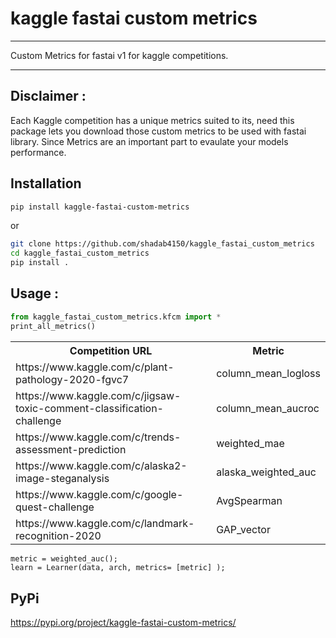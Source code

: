 # kaggle fastai custom metrics
***

Custom Metrics for fastai v1 for kaggle competitions.

***
## Disclaimer :

Each Kaggle competition has a unique metrics suited to its, need this package lets you download those custom metrics to be used with fastai library.
Since Metrics are an important part to evaulate your models performance.

## Installation 

```sh
pip install kaggle-fastai-custom-metrics
```

or

```bash
git clone https://github.com/shadab4150/kaggle_fastai_custom_metrics
cd kaggle_fastai_custom_metrics
pip install .
```
## Usage :

```python
from kaggle_fastai_custom_metrics.kfcm import *
print_all_metrics()
```
<table style="width:100%">
  <tr>
    <th>Competition URL</th>
    <th>Metric</th> 
  </tr>
  <tr>
    <td>https://www.kaggle.com/c/plant-pathology-2020-fgvc7</td>
    <td>column_mean_logloss</td>
  </tr>
  <tr>
    <td>https://www.kaggle.com/c/jigsaw-toxic-comment-classification-challenge</td>
    <td>column_mean_aucroc</td>
  </tr>
  <tr>
    <td>https://www.kaggle.com/c/trends-assessment-prediction</td>
    <td>weighted_mae</td>
  </tr>
   <tr>
    <td> https://www.kaggle.com/c/alaska2-image-steganalysis</td>
    <td>alaska_weighted_auc</td>
  </tr>
   <tr>
    <td>https://www.kaggle.com/c/google-quest-challenge</td>
    <td>AvgSpearman</td>
  </tr>
  <tr>
    <td>https://www.kaggle.com/c/landmark-recognition-2020</td>
    <td>GAP_vector</td>
  </tr>
  <tr>
    </table>

```
metric = weighted_auc();
learn = Learner(data, arch, metrics= [metric] );
```

## PyPi
https://pypi.org/project/kaggle-fastai-custom-metrics/

